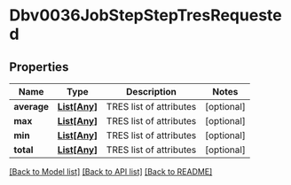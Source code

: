 # Dbv0036JobStepStepTresRequested

## Properties
Name | Type | Description | Notes
------------ | ------------- | ------------- | -------------
**average** | [**List[Any]**](Any.md) | TRES list of attributes | [optional] 
**max** | [**List[Any]**](Any.md) | TRES list of attributes | [optional] 
**min** | [**List[Any]**](Any.md) | TRES list of attributes | [optional] 
**total** | [**List[Any]**](Any.md) | TRES list of attributes | [optional] 

[[Back to Model list]](../README.md#documentation-for-models) [[Back to API list]](../README.md#documentation-for-api-endpoints) [[Back to README]](../README.md)


